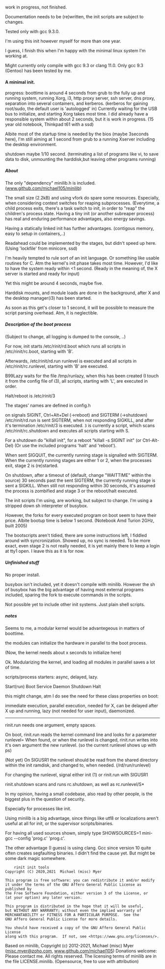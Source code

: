 work in progress, not finished.

Documentation needs to be (re)written,
the init scripts are subject to changes.

Tested only with gcc 9.3.0.


I'm using this init however myself for more than one year.

I guess, I finish this when I'm happy with the minimal linux system
I'm working at.

Might currently only compile with gcc 9.3 or clang 11.0. 
Only gcc 9.3 (Gentoo) has been tested by me.


#### A minimal init. 

progress: boottime is around 4 seconds from grub to the fully up and running system,
running Xorg, i3, http proxy server, ssh server, dns proxy, separation into several containers,
and kerberos. (kerberos for gaining root/sudo, the default user is 'autologged' in)
Currently waiting for the USB bus to initialize,
and starting Xorg takes most time. 
I did already have a responsible system within about 2 seconds,
but it is work in progress.
(15 year old notebook, Thinkpad t61 with a ssd)

Albite most of the startup time is needed by the bios (maybe 3seconds here),
I'm still aiming at 1 second from grub to a running Xserver including the desktop environment.


shutdown maybe 1/10 second. 
(terminating a list of programs like vi, to save data to disk,
unmounting the harddisk,but leaving other programs running)



##### About

The only "dependency" minilib.h is included.
(www.github.com/michael105/minilib)

The small size (2.2kB) and using vfork do spare some resources.
Especially, when considering context switches for reaping subprocesses.
(Everytime, a child process exits, there's a task switch to init,
in order to "reap" the children's process state.
Having a tiny init (or another subreaper process) has real and enduring performance advantages,
also energy savings. 

Having a statically linked init has further advantages. 
(contigous memory, easy to setup in containers,..)

Readahead could be implemented by the stages,
but didn't speed up here. (Using 'lockfile' from minicore, ssd)

I'm heavily tempted to rule sort of an init language.
Or something like usable routines for C.
Atm the kernel's init phase takes most time.
However, I'd like to have the system ready within <1 second.
(Ready in the meaning of, the X server is started and ready for input)

Yet this might be around 4 seconds, maybe five.

Harddisk mounts, and module loads are done in the background,
after X and the desktop manager(i3) has been started.

As soon as this get's closer to 1 second, it will be possible 
to measure the script parsing overhead.
Atm, it is neglectible.


##### Description of the boot process

(Subject to change, all logging is dumped to the console,
..)

For now, init starts 
/etc/rinit/rd.boot
which runs all scripts in /etc/rinit/rc.boot, starting with 'B'.

Afterwards, 
/etc/rinit/rd.run runlevel
is executed and all scripts in /etc/rinit/rc.runlevel,
starting with 'B' are executed.

B99Lazy waits for the file /tmp/runlazy,
when this has been created (I touch it from the config file of i3),
all scripts, starting with 'L', are executed in order.

Halt/reboot is /etc/rinit/3

The stages' names are defined in config.h


on signals SIGINT, Ctrl+Alt+Del (->reboot) and SIGTERM (->shutdown)
/etc/rinit/rd.run is sent SIGTERM, when not responding SIGKILL,
and after it's termination
/etc/rinit/3 is executed.
`3` is currently a script, which scans /etc/rinit/rc.shutdown
and executes all scripts starting with S.

For a shutdown do "killall init",
for a reboot "killall -s SIGINT init" (or Ctrl-Alt-Del)
(Or use the included programs 'halt' and 'reboot').

When sent SIGQUIT, the currently running stage is signalled with SIGTERM.
When the currently running stages are either 1 or 2, when the processes exit,
stage 2 is (re)started.

On shutdown, after a timeout of (default, change "WAITTIME" within the source) 
30 seconds past the sent SIGTERM,
the currently running stage is sent a SIGKILL.
When still not responding within 30 seconds, 
it's assumed the process is zombified and stage 3 or
the reboot/halt executed.


The init scripts I'm using, are working, but subject to change.
I'm using a stripped down sh interpreter of busybox.

However, the forks for every executed program on boot seem to have their price.
Albite bootup time is below 1 second. (Notebook Amd Turion 2GHz, built 2005)

The bootscripts aren't tidied, there are some instructions left, 
I fiddled around with syncronization.
Showed up, no sync is needed.
To be more exact, even stage 2 is not really needed,
it is yet mainly there to keep a login at tty1 open.
I leave this as it is for now.


##### Unfinished stuff

No proper install.

busybox isn't included, 
yet it doesn't compile with minilib.
However the sh of busybox has the big advantage of 
having most external programs included,
sparing the fork to execute commands in the scripts.

Not possible yet to include other init systems.
Just plain shell scripts.


##### notes

Seems to me, a modular kernel would be advantegeous in matters of boottime.

the modules can initialize the hardware in parallel to the boot process.

(Now, the kernel needs about x seconds to initialize here)

Ok. Modularizing the kernel, and loading
all modules in parallel saves a lot of time.


scripts/process starters: async, delayed, lazy.

Start(run)   Boot
Service      Daemon
Shutdown     Halt

this might change, atm I do see the need for these class properties on boot:

immediate execution,
parallel execution,
needed for X,
can be delayed after X up and running,
lazy (not needed for user input),
daemonized.



---- 



rinit.run needs one argument, 
empty spaces.

On boot, rinit.run reads the kernel command line
and looks for a parameter runlevel= 
When found, or 
when the runlevel is changed,
 rinit.run writes into it's own argument the new runlevel.
 (so the current runlevel shows up with ps)

(Not yet) 
On SIGUSR1 the runlevel should be read from the shared directory within the init ramdisk,
and changed to, when needed.
 (/rd/run/runlevel)

 For changing the runlevel, 
 signal either init (1) or rinit.run with SIGUSR1





rinit.shutdown scans and runs rc.shutdown,
as well as rc.runlevel/S\*




In my opinion, having a small codebase, also read by other people, 
is the biggest plus in the question of security.

Especially for processes like init.

Using minilib is a big advantage, since things like utf8 or localizations
aren't useful at all for init, or the supervisor scripts/binaries.


For having all used sources shown, simply type SHOWSOURCES=1 mini-gcc --config 'prog.c' 'prog.c'.

The other advantage (I guess) is using clang.
Gcc since version 10 quite often creates segfaulting binaries.
I didn't find the cause yet. But might be some dark magic somewhere.




		rinit init tools
    Copyright (C) 2020,2021  Michael (misc) Myer

    This program is free software: you can redistribute it and/or modify
    it under the terms of the GNU Affero General Public License as published by
    the Free Software Foundation, either version 3 of the License, or
    (at your option) any later version.

    This program is distributed in the hope that it will be useful,
    but WITHOUT ANY WARRANTY; without even the implied warranty of
    MERCHANTABILITY or FITNESS FOR A PARTICULAR PURPOSE.  See the
    GNU Affero General Public License for more details.

    You should have received a copy of the GNU Affero General Public License
    along with this program.  If not, see <https://www.gnu.org/licenses/>.


Based on minilib,
Copyright (c) 2012-2021, Michael (misc) Myer
(misc.myer@zoho.com, www.github.com/michael105)
Donations welcome: Please contact me.
All rights reserved.
The licensing terms of minilib are in the file LICENSE.minilib.
(Opensource, free to use with attribution)




